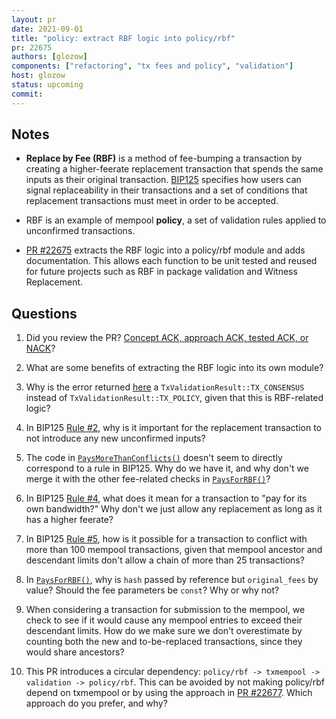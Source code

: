 ```yaml
---
layout: pr
date: 2021-09-01
title: "policy: extract RBF logic into policy/rbf"
pr: 22675
authors: [glozow]
components: ["refactoring", "tx fees and policy", "validation"]
host: glozow
status: upcoming
commit:
---
```


## Notes

* **Replace by Fee (RBF)** is a method of fee-bumping a transaction by creating a higher-feerate
  replacement transaction that spends the same inputs as their original transaction.
[BIP125](https://github.com/bitcoin/bips/blob/master/bip-0125.mediawiki) specifies how users can
signal replaceability in their transactions and a set of conditions that replacement transactions
must meet in order to be accepted.

* RBF is an example of mempool **policy**, a set of validation rules applied to unconfirmed
  transactions.

* [PR #22675](https://github.com/bitcoin/bitcoin/pull/22675) extracts the RBF logic into a
  policy/rbf module and adds documentation. This allows each function to be unit tested and reused
for future projects such as RBF in package validation and Witness Replacement.

## Questions

1. Did you review the PR? [Concept ACK, approach ACK, tested ACK, or NACK](https://github.com/bitcoin/bitcoin/blob/master/CONTRIBUTING.md#peer-review)?

2. What are some benefits of extracting the RBF logic into its own module?

3. Why is the error returned
   [here](https://github.com/bitcoin/bitcoin/blob/0ed5ad1023d9ced8cb0930747539c78edd523dc8/src/validation.cpp#L774) a `TxValidationResult::TX_CONSENSUS` instead of
`TxValidationResult::TX_POLICY`, given that this is RBF-related logic?

4. In BIP125 [Rule
   #2](https://github.com/bitcoin/bips/blob/master/bip-0125.mediawiki#implementation-details), why
is it important for the replacement transaction to not introduce any new unconfirmed inputs?

5. The code in [`PaysMoreThanConflicts()`](https://github.com/bitcoin/bitcoin/blob/a33fdd0b981965982754b39586eedb7ae456ba57/src/policy/rbf.h#L76) doesn't seem to directly correspond to a rule in BIP125. Why do
we have it, and why don't we merge it with the other fee-related checks in
[`PaysForRBF()`](https://github.com/bitcoin/bitcoin/blob/a33fdd0b981965982754b39586eedb7ae456ba57/src/policy/rbf.h#L88)?

6. In BIP125 [Rule
   #4](https://github.com/bitcoin/bips/blob/master/bip-0125.mediawiki#implementation-details), what
does it mean for a transaction to "pay for its own bandwidth?" Why don't we just allow any
replacement as long as it has a higher feerate?

7. In BIP125 [Rule
   #5](https://github.com/bitcoin/bips/blob/master/bip-0125.mediawiki#implementation-details), how
is it possible for a transaction to conflict with more than 100 mempool transactions, given that
mempool ancestor and descendant limits don't allow a chain of more than 25 transactions?

8. In
   [`PaysForRBF()`](https://github.com/bitcoin/bitcoin/blob/a33fdd0b981965982754b39586eedb7ae456ba57/src/policy/rbf.h#L88),
why is `hash` passed by reference but `original_fees` by value? Should the fee parameters be
`const`? Why or why not?

9. When considering a transaction for submission to the mempool, we check to see if it would cause any
mempool entries to exceed their descendant limits. How do we make sure we don't overestimate by
counting both the new and to-be-replaced transactions, since they would share ancestors?

10. This PR introduces a circular dependency: `policy/rbf -> txmempool -> validation -> policy/rbf`.
This can be avoided by not making policy/rbf depend on txmempool or by using the approach in
[PR #22677](https://github.com/bitcoin/bitcoin/pull/22677). Which approach do you prefer, and why?

<!-- TODO: After meeting, uncomment and add meeting log between the irc tags
## Meeting Log

{% irc %}
{% endirc %}
-->
